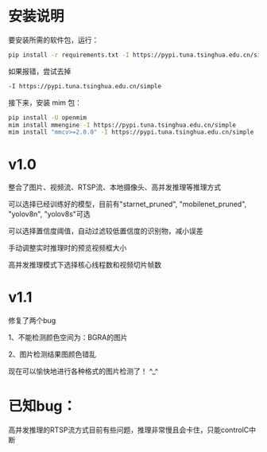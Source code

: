 # 安装说明

要安装所需的软件包，运行：

```sh
pip install -r requirements.txt -I https://pypi.tuna.tsinghua.edu.cn/simple
```
如果报错，尝试去掉
```sh
-I https://pypi.tuna.tsinghua.edu.cn/simple
```
接下来，安装 mim 包：
```sh
pip install -U openmim
mim install mmengine -I https://pypi.tuna.tsinghua.edu.cn/simple
mim install "mmcv>=2.0.0" -I https://pypi.tuna.tsinghua.edu.cn/simple
```

# v1.0
整合了图片、视频流、RTSP流、本地摄像头、高并发推理等推理方式

可以选择已经训练好的模型，目前有"starnet_pruned", "mobilenet_pruned", "yolov8n", "yolov8s"可选

可以选择置信度阈值，自动过滤较低置信度的识别物，减小误差

手动调整实时推理时的预览视频框大小

高并发推理模式下选择核心线程数和视频切片帧数

# v1.1
修复了两个bug

1、不能检测颜色空间为：BGRA的图片

2、图片检测结果图颜色错乱

现在可以愉快地进行各种格式的图片检测了！ ^_^


# 已知bug：

高并发推理的RTSP流方式目前有些问题，推理非常慢且会卡住，只能controlC中断

